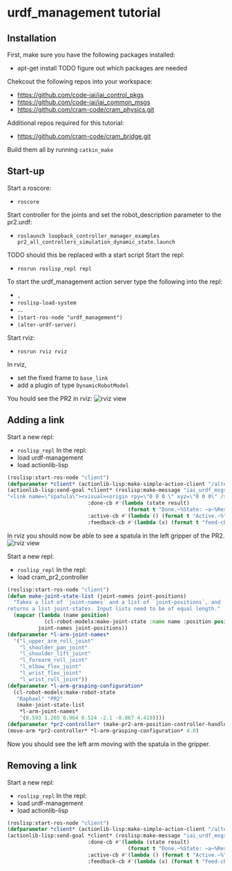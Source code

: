 # urdf_management tutorial


## Installation
First, make sure you have the following packages installed:
  * apt-get install TODO figure out which packages are needed

Chekcout the following repos into your workspace:
  * https://github.com/code-iai/iai_control_pkgs
  * https://github.com/code-iai/iai_common_msgs
  * https://github.com/cram-code/cram_physics.git

Additional repos required for this tutorial:
  * https://github.com/cram-code/cram_bridge.git

Build them all by running ```catkin_make```


## Start-up
Start a roscore:
  * ```roscore```

Start controller for the joints and set the robot_description parameter to the pr2.urdf:
  * ```roslaunch loopback_controller_manager_examples pr2_all_controllers_simulation_dynamic_state.launch```

TODO should this be replaced with a start script
Start the repl: 
  * ```rosrun roslisp_repl repl```

To start the urdf_management action server type the following into the repl:
  * ```,```
  * ```roslisp-load-system```
  * ...
  * ```(start-ros-node "urdf_management")```
  * ```(alter-urdf-server)```

Start rviz:
  * ```rosrun rviz rviz```

In rviz,
  * set the fixed frame to ```base_link```
  * add a plugin of type ```DynamicRobotModel```

You hould see the PR2 in rviz:
![rviz view](https://raw.github.com/jannikb/iai_control_pkgs/urdf/urdf_management_tutorial/doc/pr2.png)


## Adding a link
Start a new repl:
  * ```roslisp_repl```
In the repl:
  * load urdf-management
  * load actionlib-lisp
```lisp
(roslisp:start-ros-node "client")
(defparameter *client* (actionlib-lisp:make-simple-action-client "/alterurdf" "iai_urdf_msgs/AlterUrdfAction"))
(actionlib-lisp:send-goal *client* (roslisp:make-message "iai_urdf_msgs/AlterUrdfGoal" action 1 xml_elements_to_add 
"<link name=\"spatula\"><visual><origin rpy=\"0 0 0 \" xyz=\"0 0 0\" /><geometry><mesh filename=\"package://urdf_management/meshes/kitchen/hand-tools/edeka_spatula1.dae\" /></geometry></visual></link><joint name=\"joint_spatula\" type=\"fixed\"><parent link=\"l_gripper_r_finger_tip_link\" /><child link=\"spatula\" /><origin rpy=\"-1.57 0 0.5\" xyz=\"0.22 0 0\"/></joint>")
                          :done-cb #'(lambda (state result)
                                       (format t "Done.~%State: ~a~%Result: ~a~%" state result))
                          :active-cb #'(lambda () (format t "Active.~%"))
                          :feedback-cb #'(lambda (x) (format t "feed-cb:~a~%" x)))
```

In rviz you should now be able to see a spatula in the left gripper of the PR2.
![rviz view](https://raw.github.com/jannikb/iai_control_pkgs/urdf/urdf_management_tutorial/doc/pr2_with_spatula.png)

Start a new repl:
  * ```roslisp_repl```
In the repl:
  * load cram_pr2_controller
```lisp
(roslisp:start-ros-node "client")
(defun make-joint-state-list (joint-names joint-positions)
  "Takes a list of `joint-names` and a list of `joint-positions`, and
returns a list joint-states. Input lists need to be of equal length."
  (mapcar (lambda (name position)
            (cl-robot-models:make-joint-state :name name :position position))
          joint-names joint-positions))
(defparameter *l-arm-joint-names*
  '("l_upper_arm_roll_joint"
    "l_shoulder_pan_joint"
    "l_shoulder_lift_joint"
    "l_forearm_roll_joint"
    "l_elbow_flex_joint"
    "l_wrist_flex_joint"
    "l_wrist_roll_joint"))
(defparameter *l-arm-grasping-configuration*
  (cl-robot-models:make-robot-state
   "Raphael" "PR2"
   (make-joint-state-list
    *l-arm-joint-names*
    '(0.593 1.265 0.964 0.524 -2.1 -0.067 4.419))))
(defparameter *pr2-controller* (make-pr2-arm-position-controller-handle "/l_arm_controller/joint_trajectory_action" *l-arm-joint-names*))
(move-arm *pr2-controller* *l-arm-grasping-configuration* 4.0)
```

Now you should see the left arm moving with the spatula in the gripper.

## Removing a link
Start a new repl:
  * ```roslisp_repl```
In the repl:
  * load urdf-management
  * load actionlib-lisp
```lisp
(roslisp:start-ros-node "client")
(defparameter *client* (actionlib-lisp:make-simple-action-client "/alterurdf" "iai_urdf_msgs/AlterUrdfAction"))
(actionlib-lisp:send-goal *client* (roslisp:make-message "iai_urdf_msgs/AlterUrdfGoal" action 2 element_names_to_remove (vector "joint_spatula" "spatula"))
                          :done-cb #'(lambda (state result)
                                       (format t "Done.~%State: ~a~%Result: ~a~%" state result))
                          :active-cb #'(lambda () (format t "Active.~%"))
                          :feedback-cb #'(lambda (x) (format t "feed-cb:~a~%" x)))
```